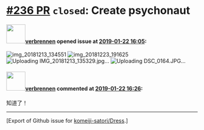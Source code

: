 # [\#236 PR](https://github.com/komeiji-satori/Dress/pull/236) `closed`: Create psychonaut

#### <img src="https://avatars.githubusercontent.com/u/41799035?u=9e19e20fda43d1f8377d179438549a63d8aea46f&v=4" width="50">[verbrennen](https://github.com/verbrennen) opened issue at [2019-01-22 16:05](https://github.com/komeiji-satori/Dress/pull/236):

![img_20181213_134551](https://user-images.githubusercontent.com/41799035/51548058-7a7c1c00-1ea2-11e9-9ab1-f488d9e5416e.jpg)
![img_20181223_191625](https://user-images.githubusercontent.com/41799035/51548065-7fd96680-1ea2-11e9-9a4e-e88560f88ea1.jpg)
![Uploading IMG_20181213_135329.jpg…]()
![Uploading DSC_0164.JPG…]()


#### <img src="https://avatars.githubusercontent.com/u/41799035?u=9e19e20fda43d1f8377d179438549a63d8aea46f&v=4" width="50">[verbrennen](https://github.com/verbrennen) commented at [2019-01-22 16:26](https://github.com/komeiji-satori/Dress/pull/236#issuecomment-456463820):

知道了！


-------------------------------------------------------------------------------



[Export of Github issue for [komeiji-satori/Dress](https://github.com/komeiji-satori/Dress).]
